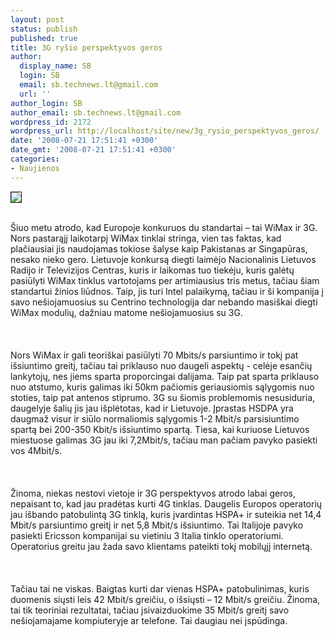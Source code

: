 ```yaml
---
layout: post
status: publish
published: true
title: 3G ryšio perspektyvos geros
author:
  display_name: SB
  login: SB
  email: sb.technews.lt@gmail.com
  url: ''
author_login: SB
author_email: sb.technews.lt@gmail.com
wordpress_id: 2172
wordpress_url: http://localhost/site/new/3g_rysio_perspektyvos_geros/
date: '2008-07-21 17:51:41 +0300'
date_gmt: '2008-07-21 17:51:41 +0300'
categories:
- Naujienos
---
```

<div class="imgright"><img src="http://tbn0.google.com/images?q=tbn:0_rGtT14am1DWM:http://www.uberphones.com/photos/2006/5/3g-logo.jpg" border="1"></div>
<p><br>Šiuo metu atrodo, kad Europoje konkuruos du standartai – tai WiMax ir 3G. Nors pastarąjį laikotarpį WiMax tinklai stringa, vien tas faktas, kad plačiausiai jis naudojamas tokiose šalyse kaip Pakistanas ar Singapūras, nesako nieko gero. Lietuvoje konkursą diegti laimėjo Nacionalinis Lietuvos Radijo ir Televizijos Centras, kuris ir laikomas tuo tiekėju, kuris galėtų pasiūlyti WiMax tinklus vartotojams per artimiausius tris metus, tačiau šiam standartui žinios liūdnos. Taip, jis turi Intel palaikymą, tačiau ir ši kompanija į savo nešiojamuosius su Centrino technologija dar nebando masiškai diegti WiMax modulių, dažniau matome nešiojamuosius su 3G.<br />
<br><br />
<br>Nors WiMax ir gali teoriškai pasiūlyti 70 Mbits/s parsiuntimo ir tokį pat išsiuntimo greitį, tačiau tai priklauso nuo daugeli aspektų - celėje esančių lankytojų, nes jiems sparta proporcingai dalijama. Taip pat sparta priklauso nuo atstumo, kuris galimas iki 50km pačiomis geriausiomis sąlygomis nuo stoties, taip pat antenos stiprumo. 3G su šiomis problemomis nesusiduria, daugelyje šalių jis jau išplėtotas, kad ir Lietuvoje. Įprastas HSDPA yra daugmaž visur ir siūlo normaliomis sąlygomis 1-2 Mbit/s parsisiuntimo spartą bei 200-350 Kbit/s išsiuntimo spartą. Tiesa, kai kuriuose Lietuvos miestuose galimas 3G jau iki 7,2Mbit/s, tačiau man pačiam pavyko pasiekti vos 4Mbit/s.<br />
<br><br />
<br>Žinoma, niekas nestovi vietoje ir 3G perspektyvos atrodo labai geros, nepaisant to, kad jau pradėtas kurti 4G tinklas. Daugelis Europos operatorių jau išbando patobulintą 3G tinklą, kuris įvardintas HSPA+ ir suteikia net 14,4 Mbit/s parsiuntimo greitį ir net 5,8 Mbit/s išsiuntimo. Tai Italijoje pavyko pasiekti Ericsson kompanijai su vietiniu 3 Italia tinklo operatoriumi. Operatorius greitu jau žada savo klientams pateikti tokį mobilųjį internetą.<br />
<br><br />
<br>Tačiau tai ne viskas. Baigtas kurti dar vienas HSPA+ patobulinimas, kuris duomenis siųsti leis 42 Mbit/s greičiu, o išsiųsti – 12 Mbit/s greičiu. Žinoma, tai tik teoriniai rezultatai, tačiau įsivaizduokime 35 Mbit/s greitį savo nešiojamajame kompiuteryje ar telefone. Tai daugiau nei įspūdinga.<br />
<br></p>
